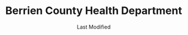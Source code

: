 ---
layout: location-page
date: Last Modified
description: "Local COVID-19 testing is available at Berrien County Health Department in Nashville, Georgia, USA."
permalink: "locations/georgia/nashville/berrien-county-health-department/"
tags:
  - locations
  - georgia
title: Berrien County Health Department
uniqueName: berrien-county-health-department
state: Georgia
stateAbbr: GA
hood: "Nashville"
address: "600-A South Jefferson Street"
city: "Nashville"
zip: "31639"
zipsNearby: "32331 32052 32053 32059 32340 32341 32344 32345 32350 31001 31620 31622 31701 31702 31703 31704 31705 31706 31707 31708 31510 31512 31712 31623 31714 31624 31716 31625 31720 31722 31516 31626 31727 31519 39827 39828 31730 31627 31733 31738 31010 31015 31532 31629 31744 31533 31534 31535 31630 31747 31749 31631 31750 31753 31632 31756 31539 31634 31760 31544 31635 31636 31637 31549 31550 31765 31060 31552 31638 31768 31776 31788 31769 31639 31641 31554 31771 31772 31773 31774 31775 31778 31642 31739 31779 31072 31781 31782 31643 31645 31783 31077 31079 31784 31084 31647 31648 31649 31789 31790 31791 31757 31758 31792 31799 31793 31794 31795 31601 31602 31603 31604 31605 31606 31698 31699 31564 31796 31501 31502 31503 31567 31650 31798" 
mapUrl: "http://maps.apple.com/?q=Berrien+County+Health+Department&address=600-A+South+Jefferson+Street,Nashville,Georgia,31639"
locationType: Drive-thru
phone: ""
website: "https://dph.georgia.gov/locations/berrien-county-health-department"
onlineBooking: undefined
closed: undefined
closedUpdate: May 25th, 2020
notes: ""
days: W-Th
hours: 8:30AM-5PM
ctaMessage: Learn more
ctaUrl: "https://dph.georgia.gov/locations/berrien-county-health-department"
---